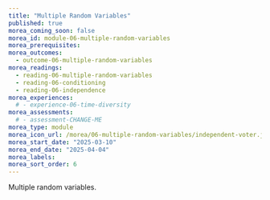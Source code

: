 ```yaml
---
title: "Multiple Random Variables"
published: true
morea_coming_soon: false
morea_id: module-06-multiple-random-variables
morea_prerequisites:
morea_outcomes:
  - outcome-06-multiple-random-variables
morea_readings:
  - reading-06-multiple-random-variables
  - reading-06-conditioning
  - reading-06-independence
morea_experiences:
  # - experience-06-time-diversity
morea_assessments:
  # - assessment-CHANGE-ME
morea_type: module
morea_icon_url: /morea/06-multiple-random-variables/independent-voter.jpg
morea_start_date: "2025-03-10"
morea_end_date: "2025-04-04"
morea_labels:
morea_sort_order: 6
---
```


Multiple random variables.
